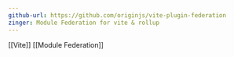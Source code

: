 ```yaml
---
github-url: https://github.com/originjs/vite-plugin-federation
zinger: Module Federation for vite & rollup
---
```

[[Vite]]
[[Module Federation]]

